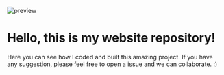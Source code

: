 ![preview](https://user-images.githubusercontent.com/71239376/163717688-1b2aa766-c9e9-4da2-b1b5-636afd42bb21.png)

# Hello, this is my website repository!
Here you can see how I coded and built this amazing project.
If you have any suggestion, please feel free to open a issue and we can collaborate. :)
